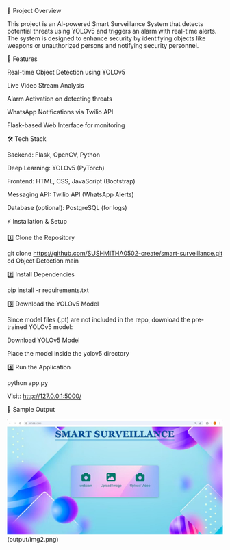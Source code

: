 📌 Project Overview

This project is an AI-powered Smart Surveillance System that detects potential threats using YOLOv5 and triggers an alarm with real-time alerts. The system is designed to enhance security by identifying objects like weapons or unauthorized persons and notifying security personnel.

🚀 Features

Real-time Object Detection using YOLOv5

Live Video Stream Analysis

Alarm Activation on detecting threats

WhatsApp Notifications via Twilio API

Flask-based Web Interface for monitoring

🛠️ Tech Stack

Backend: Flask, OpenCV, Python

Deep Learning: YOLOv5 (PyTorch)

Frontend: HTML, CSS, JavaScript (Bootstrap)

Messaging API: Twilio API (WhatsApp Alerts)

Database (optional): PostgreSQL (for logs)

⚡ Installation & Setup

1️⃣ Clone the Repository

git clone https://github.com/SUSHMITHA0502-create/smart-surveillance.git
cd Object Detection main

2️⃣ Install Dependencies

pip install -r requirements.txt

3️⃣ Download the YOLOv5 Model

Since model files (.pt) are not included in the repo, download the pre-trained YOLOv5 model:

Download YOLOv5 Model

Place the model inside the yolov5 directory

4️⃣ Run the Application

python app.py

Visit: http://127.0.0.1:5000/

📸 Sample Output

![Detection Example](output/output.png)
(output/img2.png)


